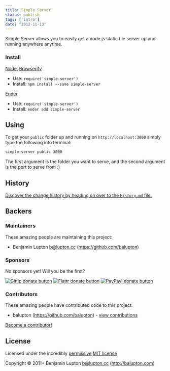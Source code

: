 ```yaml
---
title: Simple Server
status: publish
tags: ['intro']
date: "2012-11-13"
---
```


<!-- DESCRIPTION/ -->

Simple Server allows you to easily get a node.js static file server up and running anywhere anytime.

<!-- /DESCRIPTION -->


<!-- INSTALL/ -->

### Install

[Node](http://nodejs.org/), [Browserify](http://browserify.org/)
- Use: `require('simple-server')`
- Install: `npm install --save simple-server`

[Ender](http://ender.jit.su/)
- Use: `require('simple-server')`
- Install: `ender add simple-server`

<!-- /INSTALL -->


## Using

To get your `public` folder up and running on `http://localhost:3000` simply type the following into terminal:

``` bash
simple-server public 3000
```

The first argument is the folder you want to serve, and the second argument is the port to serve from :)

<!-- HISTORY/ -->

## History
[Discover the change history by heading on over to the `History.md` file.](https://github.com/balupton/simple-server/blob/master/History.md#files)

<!-- /HISTORY -->


<!-- BACKERS/ -->

## Backers

### Maintainers

These amazing people are maintaining this project:

- Benjamin Lupton <b@lupton.cc> (https://github.com/balupton)

### Sponsors

No sponsors yet! Will you be the first?

[![Gittip donate button](http://img.shields.io/gittip/balupton.png)](https://www.gittip.com/balupton/ "Donate weekly to this project using Gittip")
[![Flattr donate button](https://raw.github.com/balupton/flattr-buttons/master/badge-89x18.gif)](http://flattr.com/thing/344188/balupton-on-Flattr "Donate monthly to this project using Flattr")
[![PayPayl donate button](https://www.paypalobjects.com/en_AU/i/btn/btn_donate_SM.gif)](https://www.paypal.com/cgi-bin/webscr?cmd=_s-xclick&hosted_button_id=QB8GQPZAH84N6 "Donate once-off to this project using Paypal")

### Contributors

These amazing people have contributed code to this project:

- balupton (https://github.com/balupton) - [view contributions](https://github.com/balupton/simple-server/commits?author=balupton)

[Become a contributor!](https://github.com/balupton/simple-server/blob/master/Contributing.md#files)

<!-- /BACKERS -->


<!-- LICENSE/ -->

## License

Licensed under the incredibly [permissive](http://en.wikipedia.org/wiki/Permissive_free_software_licence) [MIT license](http://creativecommons.org/licenses/MIT/)

Copyright &copy; 2011+ Benjamin Lupton <b@lupton.cc> (http://balupton.com)

<!-- /LICENSE -->


